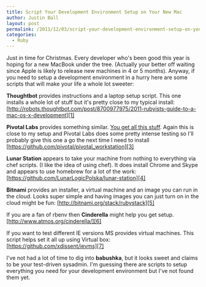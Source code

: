 ```yaml
---
title: Script Your Development Environment Setup on Your New Mac
author: Justin Ball
layout: post
permalink: /2011/12/03/script-your-development-environment-setup-on-your-new-mac/
categories:
  - Ruby
---
```

Just in time for Christmas. Every developer who's been good this year is hoping for a new MacBook under the tree. (Actually your better off waiting since Apple is likely to release new machines in 4 or 5 months). Anyway, if you need to setup a development environment in a hurry here are some scripts that will make your life a whole lot sweeter:

**Thoughtbot** provides instructions and a laptop setup script. This one installs a whole lot of stuff but it's pretty close to my typical install:
[http://robots.thoughtbot.com/post/8700977975/2011-rubyists-guide-to-a-mac-os-x-development][1]

 [1]: http://robots.thoughtbot.com/post/8700977975/2011-rubyists-guide-to-a-mac-os-x-development "Thoughtbot Laptop Setup Script"

**Pivotal Labs** provides something similar. [You get all this stuff][2]. Again this is close to my setup and Pivotal Labs does some pretty intense testing so I'll probably give this one a go the next time I need to install
[https://github.com/pivotal/pivotal_workstation][3]

 [2]: https://github.com/pivotal/pivotal_workstation/tree/master/recipes "Pivotal Labs chef recipes for laptop setup."
 [3]: https://github.com/pivotal/pivotal_workstation "Pivotal Labs laptop setup."

**Lunar Station** appears to take your machine from nothing to everything via chef scripts. (I like the idea of using chef). It does install Chrome and Skype and appears to use homebrew for a lot of the work:
[https://github.com/LunarLogicPolska/lunar-station][4]

 [4]: https://github.com/LunarLogicPolska/lunar-station "Lunar Station setup script"

**Bitnami** provides an installer, a virtual machine and an image you can run in the cloud. Looks super simple and having images you can just turn on in the cloud might be fun:
[http://bitnami.org/stack/rubystack][5]

 [5]: http://bitnami.org/stack/rubystack "Bitnami Ruby stack"

If you are a fan of rbenv then **Cinderella** might help you get setup.
[http://www.atmos.org/cinderella/][6]

 [6]: http://www.atmos.org/cinderella/ "Cinderella setup script"

If you want to test different IE versions MS provides virtual machines. This script helps set it all up using Virtual box:
[https://github.com/xdissent/ievms][7]

 [7]: https://github.com/xdissent/ievms "IE testing script for the Mac"

I've not had a lot of time to dig into **babushka**, but it looks sweet and claims to be your test-driven sysadmin. I'm guessing there are scripts to setup everything you need for your development environment but I've not found them yet.
